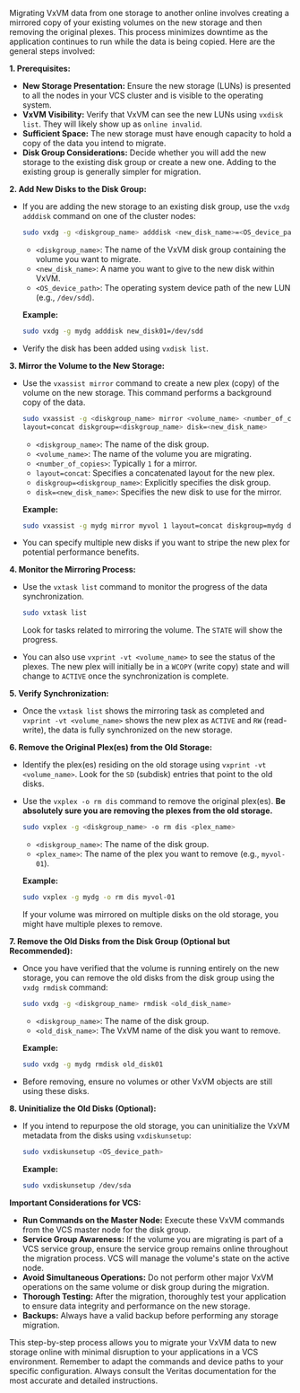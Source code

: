 Migrating VxVM data from one storage to another online involves creating a mirrored copy of your existing volumes on the new storage and then removing the original plexes. This process minimizes downtime as the application continues to run while the data is being copied. Here are the general steps involved:

**1. Prerequisites:**

* **New Storage Presentation:** Ensure the new storage (LUNs) is presented to all the nodes in your VCS cluster and is visible to the operating system.
* **VxVM Visibility:** Verify that VxVM can see the new LUNs using `vxdisk list`. They will likely show up as `online invalid`.
* **Sufficient Space:** The new storage must have enough capacity to hold a copy of the data you intend to migrate.
* **Disk Group Considerations:** Decide whether you will add the new storage to the existing disk group or create a new one. Adding to the existing group is generally simpler for migration.

**2. Add New Disks to the Disk Group:**

* If you are adding the new storage to an existing disk group, use the `vxdg adddisk` command on one of the cluster nodes:

    ```bash
    sudo vxdg -g <diskgroup_name> adddisk <new_disk_name>=<OS_device_path>
    ```

    * `<diskgroup_name>`: The name of the VxVM disk group containing the volume you want to migrate.
    * `<new_disk_name>`: A name you want to give to the new disk within VxVM.
    * `<OS_device_path>`: The operating system device path of the new LUN (e.g., `/dev/sdd`).

    **Example:**

    ```bash
    sudo vxdg -g mydg adddisk new_disk01=/dev/sdd
    ```

* Verify the disk has been added using `vxdisk list`.

**3. Mirror the Volume to the New Storage:**

* Use the `vxassist mirror` command to create a new plex (copy) of the volume on the new storage. This command performs a background copy of the data.

    ```bash
    sudo vxassist -g <diskgroup_name> mirror <volume_name> <number_of_copies> \
    layout=concat diskgroup=<diskgroup_name> disk=<new_disk_name>
    ```

    * `<diskgroup_name>`: The name of the disk group.
    * `<volume_name>`: The name of the volume you are migrating.
    * `<number_of_copies>`: Typically `1` for a mirror.
    * `layout=concat`: Specifies a concatenated layout for the new plex.
    * `diskgroup=<diskgroup_name>`: Explicitly specifies the disk group.
    * `disk=<new_disk_name>`: Specifies the new disk to use for the mirror.

    **Example:**

    ```bash
    sudo vxassist -g mydg mirror myvol 1 layout=concat diskgroup=mydg disk=new_disk01
    ```

* You can specify multiple new disks if you want to stripe the new plex for potential performance benefits.

**4. Monitor the Mirroring Process:**

* Use the `vxtask list` command to monitor the progress of the data synchronization.

    ```bash
    sudo vxtask list
    ```

    Look for tasks related to mirroring the volume. The `STATE` will show the progress.

* You can also use `vxprint -vt <volume_name>` to see the status of the plexes. The new plex will initially be in a `WCOPY` (write copy) state and will change to `ACTIVE` once the synchronization is complete.

**5. Verify Synchronization:**

* Once the `vxtask list` shows the mirroring task as completed and `vxprint -vt <volume_name>` shows the new plex as `ACTIVE` and `RW` (read-write), the data is fully synchronized on the new storage.

**6. Remove the Original Plex(es) from the Old Storage:**

* Identify the plex(es) residing on the old storage using `vxprint -vt <volume_name>`. Look for the `SD` (subdisk) entries that point to the old disks.
* Use the `vxplex -o rm dis` command to remove the original plex(es). **Be absolutely sure you are removing the plexes from the old storage.**

    ```bash
    sudo vxplex -g <diskgroup_name> -o rm dis <plex_name>
    ```

    * `<diskgroup_name>`: The name of the disk group.
    * `<plex_name>`: The name of the plex you want to remove (e.g., `myvol-01`).

    **Example:**

    ```bash
    sudo vxplex -g mydg -o rm dis myvol-01
    ```

    If your volume was mirrored on multiple disks on the old storage, you might have multiple plexes to remove.

**7. Remove the Old Disks from the Disk Group (Optional but Recommended):**

* Once you have verified that the volume is running entirely on the new storage, you can remove the old disks from the disk group using the `vxdg rmdisk` command:

    ```bash
    sudo vxdg -g <diskgroup_name> rmdisk <old_disk_name>
    ```

    * `<diskgroup_name>`: The name of the disk group.
    * `<old_disk_name>`: The VxVM name of the disk you want to remove.

    **Example:**

    ```bash
    sudo vxdg -g mydg rmdisk old_disk01
    ```

* Before removing, ensure no volumes or other VxVM objects are still using these disks.

**8. Uninitialize the Old Disks (Optional):**

* If you intend to repurpose the old storage, you can uninitialize the VxVM metadata from the disks using `vxdiskunsetup`:

    ```bash
    sudo vxdiskunsetup <OS_device_path>
    ```

    **Example:**

    ```bash
    sudo vxdiskunsetup /dev/sda
    ```

**Important Considerations for VCS:**

* **Run Commands on the Master Node:** Execute these VxVM commands from the VCS master node for the disk group.
* **Service Group Awareness:** If the volume you are migrating is part of a VCS service group, ensure the service group remains online throughout the migration process. VCS will manage the volume's state on the active node.
* **Avoid Simultaneous Operations:** Do not perform other major VxVM operations on the same volume or disk group during the migration.
* **Thorough Testing:** After the migration, thoroughly test your application to ensure data integrity and performance on the new storage.
* **Backups:** Always have a valid backup before performing any storage migration.

This step-by-step process allows you to migrate your VxVM data to new storage online with minimal disruption to your applications in a VCS environment. Remember to adapt the commands and device paths to your specific configuration. Always consult the Veritas documentation for the most accurate and detailed instructions.